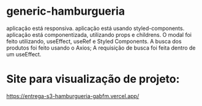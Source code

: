 # generic-hamburgueria
aplicação está responsiva.
aplicação está usando styled-components.
aplicação está componentizada, utilizando props e childrens.
O modal foi feito utilizando, useEffect, useRef e Styled Components.
A busca dos produtos foi feito usando o Axios;
A requisição de busca foi feita dentro de um useEffect.
# Site para visualização de projeto:
https://entrega-s3-hamburgueria-gabfm.vercel.app/
